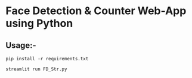 # Face Detection & Counter Web-App using Python

## Usage:-

  ```
  pip install -r requirements.txt
  ```

  ```
  streamlit run FD_Str.py
  ```